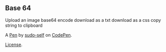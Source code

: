 Base 64
-------
Upload an image
 base64 encode
download as a txt
download as a css
copy string to clipboard


A [Pen](https://codepen.io/sudo-self/pen/ZEZJbXN) by [sudo-self](https://codepen.io/sudo-self) on [CodePen](https://codepen.io).

[License](https://codepen.io/license/pen/ZEZJbXN).
